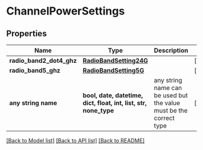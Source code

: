 # ChannelPowerSettings


## Properties
Name | Type | Description | Notes
------------ | ------------- | ------------- | -------------
**radio_band2_dot4_ghz** | [**RadioBandSetting24G**](RadioBandSetting24G.md) |  | [optional] 
**radio_band5_ghz** | [**RadioBandSetting5G**](RadioBandSetting5G.md) |  | [optional] 
**any string name** | **bool, date, datetime, dict, float, int, list, str, none_type** | any string name can be used but the value must be the correct type | [optional]

[[Back to Model list]](../README.md#documentation-for-models) [[Back to API list]](../README.md#documentation-for-api-endpoints) [[Back to README]](../README.md)


